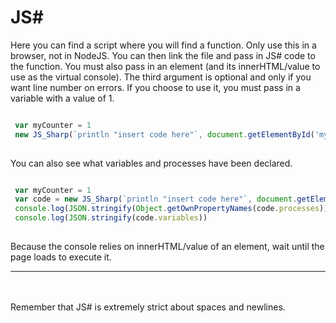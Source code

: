 <h1>JS#</h1>
Here you can find a script where you will find a function. Only use this in a browser, not in NodeJS. You can then link the file and pass in JS# code to the function. You must also pass in an element (and its innerHTML/value to use as the virtual console). The third argument is optional and only if you want line number on errors. If you choose to use it, you must pass in a variable with a value of 1.



```javascript

 var myCounter = 1
 new JS_Sharp(`println "insert code here"`, document.getElementById('myDiv'), myCounter)
 
```

You can also see what variables and processes have been declared.

```javascript

 var myCounter = 1
 var code = new JS_Sharp(`println "insert code here"`, document.getElementById('myDiv'), myCounter)
 console.log(JSON.stringify(Object.getOwnPropertyNames(code.processes))) //Object.getOwnPropertyNames() is recommended because it returns the values in a format that the interpreter can read.
 console.log(JSON.stringify(code.variables))
 
```

Because the console relies on innerHTML/value of an element, wait until the page loads to execute it. 
<br><hr><br><br>
Remember that JS# is extremely strict about spaces and newlines.
